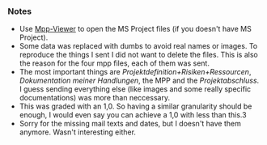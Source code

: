 ### Notes

* Use [Mpp-Viewer](https://www.seavusprojectviewer.com/online-project-viewer?cid=CMP-02144-G1P3V6&gclid=CjwKCAjwtYXmBRAOEiwAYsyl3H4s80TU68gvydkDb-jv4u5_x7cHFop8vqSc4KN4YvnVIWMXXF4oSRoCUPEQAvD_BwE) to open the MS Project files (if you doesn't have MS Project).
* Some data was replaced with dumbs to avoid real names or images. To reproduce the things I sent I did not want to delete the files. This is also the reason for the four mpp files, each of them was sent.
* The most important things are *Projektdefinition+Risiken+Ressourcen*, *Dokumentation meiner Handlungen*, the MPP and the *Projektabschluss*. I guess sending everything else (like images and some really specific documentations) was more than neccessary.
* This was graded with an 1,0. So having a similar granularity should be enough, I would even say you can achieve a 1,0 with less than this.3
* Sorry for the missing mail texts and dates, but I doesn't have them anymore. Wasn't interesting either.
